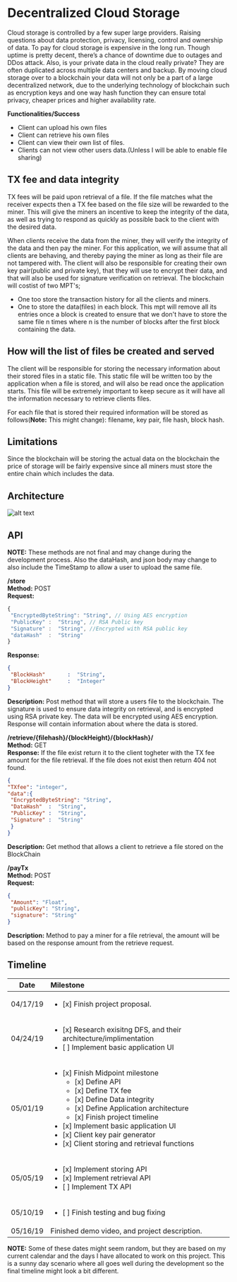 # Decentralized Cloud Storage

Cloud storage is controlled by a few super large providers. Raising questions about data
protection, privacy, licensing, control and ownership of data. To pay for cloud storage is
expensive in the long run. Though uptime is pretty decent, there’s a chance of downtime due to
outages and DDos attack. Also, is your private data in the cloud really private? They are often
duplicated across multiple data centers and backup.
By moving cloud storage over to a blockchain your data will not only be a part of a large
decentralized network, due to the underlying technology of blockchain such as encryption keys
and one way hash function they can ensure total privacy, cheaper prices and higher availability
rate.

**Functionalities/Success**

  * Client can upload his own files
  * Client can retrieve his own files
  * Client can view their own list of files.
  * Clients can not view other users data.(Unless I will be able to enable file
sharing)


## TX fee and data integrity 

TX fees will be paid upon retrieval of a file. If the file matches what the receiver expects then a TX fee based on the file size will be rewarded to the miner. This will give the miners an incentive to keep the integrity of the data, as well as trying to respond as quickly as possible back to the client with the desired data. 

When clients receive the data from the miner, they will verify the integrity of the data and then pay the miner. For this application, we will assume that all clients are behaving, and thereby paying the miner as long as their file are not tampered with. The client will also be responsible for creating their own key pair(public and private key), that they will use to encrypt their data, and that will also be used for signature verification on retrieval. 
The blockchain will costist of two MPT's; 
 * One too store the transaction history for all the clients and miners. 
 * One to store the data(files) in each block. This mpt will remove all its entries once a block is created to ensure that we don't have to store the same file n times where n is the number of blocks after the first block containing the data. 


## How will the list of files be created and served
The client will be responsible for storing the necessary information about their stored files in a static file. This static file will be written too by the application when a file is stored, and will also be read once the application starts. This file will be extremely important to keep secure as it will have all the information necessary to retrieve clients files. 

For each file that is stored their required information will be stored as follows(**Note:** This might change): filename, key pair, file hash, block hash.

## Limitations 

Since the blockchain will be storing the actual data on the blockchain the price of storage will be fairly expensive since all miners must store the entire chain which includes the data. 

## Architecture
![alt text](https://github.com/usfcs686/cs686-blockchain-p3-gudbrandsc/blob/master/img/IMG_9183.jpg "Architecture")

## API 
**NOTE:** These methods are not final and may change during the development process.  Also the dataHash, and json body may change to also include the TimeStamp to allow a user to upload the same file.  

  **/store**  
  **Method:** POST  
  **Request:** 
  ```JavaScript
  {
   "EncryptedByteString": "String", // Using AES encryption
   "PublicKey" :  "String", // RSA Public key
   "Signature" :  "String", //Encrypted with RSA public key 
   "dataHash"  :  "String"
  }
```
  **Response:** 
  ```json
  {
   "BlockHash"       :  "String",
   "BlockHeight"     :  "Integer"
  }
```

  **Description:** Post method that will store a users file to the blockchain. The signature is used to ensure data integrity on retrieval, and is encrypted using RSA private key. The data will be encrypted using AES encryption. Response will contain information about where the data is stored.
 
**/retrieve/{filehash}/{blockHeight}/{blockHash}/**  
**Method:** GET  
**Response:** If the file exist return it to the client togheter with the TX fee amount for the file retrieval. If the file does not exist then return 404 not found.
  ```json
{
"TXfee": "integer",
"data":{
   "EncryptedByteString": "String",
   "DataHash"  :  "String",
   "PublicKey" :  "String",
   "Signature" :  "String"
   }
}
```
**Description:** Get method that allows a client to retrieve a file stored on the BlockChain  

**/payTx**  
**Method:** POST  
  **Request:** 
  ```json
  {
   "Amount": "Float",
   "publicKey": "String",
   "signature": "String"
  }
```
**Description:** Method to pay a miner for a file retrieval, the amount will be based on the response amount from the retrieve request.



## Timeline

| Date        | Milestone      
| ------------- |:-------------|
| 04/17/19      | <ul><li> [x] Finish project proposal.</li></ul>  |
| 04/24/19      | <ul><li> [x] Research exisitng DFS, and their architecture/implimentation </li><li> [ ] Implement basic application UI </li></ul>      | 
| 05/01/19      | <ul><li> [x] Finish Midpoint milestone   <ul><li>[x] Define API</li><li>[x] Define TX fee</li><li>[x] Define Data integrity</li><li>[x] Define Application architecture</li><li>[x] Finish project timeline </li></ul></li><li> [x] Implement basic application UI </li><li> [x] Client key pair generator </li><li> [x] Client storing and retrieval functions </li></ul>      |
| 05/05/19      | <ul><li> [x] Implement storing API </li><li> [x] Implement retrieval API </li><li> [ ] Implement TX API </li> </ul> |
| 05/10/19      | <ul><li> [ ] Finish testing and bug fixing </li></ul>      |
| 05/16/19      | Finished demo video, and project description.      |

**NOTE:** Some of these dates might seem random, but they are based on my current calendar and the days I have allocated to work on this project. This is a sunny day scenario where all goes well during the development so the final timeline might look a bit different.
